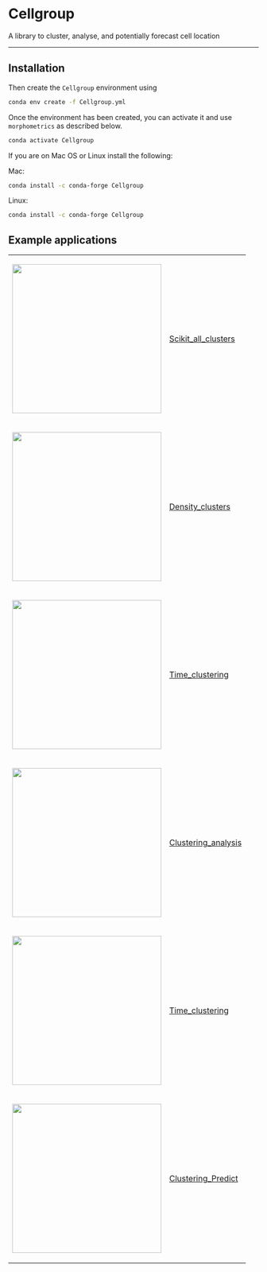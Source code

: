 # Cellgroup

A library to cluster, analyse, and potentially forecast cell location

----------------------------------
## Installation

Then create the `Cellgroup` environment using

```bash
conda env create -f Cellgroup.yml
```

Once the environment has been created, you can activate it and use `morphometrics` as described below.

```bash
conda activate Cellgroup
```

If you are on Mac OS or Linux install the following:

Mac:

```bash
conda install -c conda-forge Cellgroup
```

Linux:

```bash
conda install -c conda-forge Cellgroup
```

## Example applications
<table border="0">
<tr><td>


<img src="https://github.com/kevinyamauchi/morphometrics/raw/main/resources/surface_distance_measurement.gif"
width="300"/>

</td><td>

[Scikit_all_clusters](https://github.com/kevinyamauchi/morphometrics/blob/main/examples/surface_distance_measurement.ipynb)

</td></tr><tr><td>

<img src="https://github.com/kevinyamauchi/morphometrics/raw/main/resources/region_props_plugin.png"
width="300"/>

</td><td>

[Density_clusters](https://github.com/kevinyamauchi/morphometrics/blob/main/examples/measure_with_widget.py)

</td></tr><tr><td>

<img src="https://github.com/kevinyamauchi/morphometrics/raw/main/resources/object_classification.png"
width="300"/>

</td><td>

[Time_clustering](https://github.com/kevinyamauchi/morphometrics/blob/main/examples/object_classification.ipynb)

</td></tr><tr><td>

<img src="https://github.com/kevinyamauchi/morphometrics/raw/main/resources/mesh_object.png"
width="300"/>

</td><td>

[Clustering_analysis](https://github.com/kevinyamauchi/morphometrics/blob/main/examples/mesh_binary_mask.ipynb)

</td></tr><tr><td>


<img src="https://github.com/kevinyamauchi/morphometrics/raw/main/resources/mesh_object.png"
width="300"/>

</td><td>
  
[Time_clustering](https://github.com/kevinyamauchi/morphometrics/blob/main/examples/object_classification.ipynb)

</td></tr><tr><td>


<img src="https://github.com/kevinyamauchi/morphometrics/raw/main/resources/mesh_object.png"
width="300"/>

</td><td>

[Clustering_Predict](https://github.com/kevinyamauchi/morphometrics/blob/main/examples/mesh_binary_mask.ipynb)

</td></tr></table>
